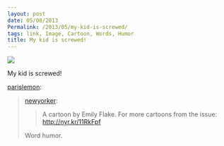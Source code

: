 ```yaml
---
layout: post
date: 05/08/2013
Permalink: /2013/05/my-kid-is-screwed/
tags: link, Image, Cartoon, Words, Humor
title: My kid is screwed!
---
```


<img src="http://33.media.tumblr.com/514d513585986323fb30b28b4462ed31/tumblr_mm0kvp87NE1qav5oho1_500.gif"/><br/>

<p>My kid is screwed!</p>

<p><a class="tumblr_blog" href="http://parislemon.com/post/49188032624/newyorker-a-cartoon-by-emily-flake-for-more">parislemon</a>:</p>

<blockquote>
<p><a class="tumblr_blog" href="http://newyorker.tumblr.com/post/49171961135/a-cartoon-by-emily-flake-for-more-cartoons-from">newyorker</a>:</p>
<blockquote>
<p>A cartoon by Emily Flake. For more cartoons from the issue: <a href="http://nyr.kr/11RkFpf">http://nyr.kr/11RkFpf</a></p>
</blockquote>
<p>Word humor.</p>
</blockquote>